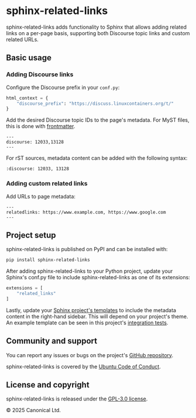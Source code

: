 # sphinx-related-links

sphinx-related-links adds functionality to Sphinx that allows adding related links on a
per-page basis, supporting both Discourse topic links and custom related URLs.

## Basic usage

### Adding Discourse links

Configure the Discourse prefix in your `conf.py`:

```python
html_context = {
    "discourse_prefix": "https://discuss.linuxcontainers.org/t/"
}
```

Add the desired Discourse topic IDs to the page's metadata. For MyST files, this is done
with [frontmatter](https://mystmd.org/guide/frontmatter).

```
---
discourse: 12033,13128
---
```

For rST sources, metadata content can be added with the following syntax:

```
:discourse: 12033, 13128
```

### Adding custom related links

Add URLs to page metadata:

```
---
relatedlinks: https://www.example.com, https://www.google.com
---
```

## Project setup

sphinx-related-links is published on PyPI and can be installed with:

```bash
pip install sphinx-related-links
```

After adding sphinx-related-links to your Python project, update your Sphinx's conf.py file to
include sphinx-related-links as one of its extensions:

```python
extensions = [
    "related_links"
]
```

Lastly, update your [Sphinx project's
templates](https://www.sphinx-doc.org/en/master/development/html_themes/templating.html)
to include the metadata content in the right-hand sidebar. This will depend on your
project's theme. An example template can be seen in this project's [integration
tests](/tests/integration/example/_templates/page.html).

## Community and support

You can report any issues or bugs on the project's [GitHub
repository](https://github.com/canonical/sphinx-related-links).

sphinx-related-links is covered by the [Ubuntu Code of
Conduct](https://ubuntu.com/community/ethos/code-of-conduct).

## License and copyright

sphinx-related-links is released under the [GPL-3.0 license](LICENSE).

© 2025 Canonical Ltd.
